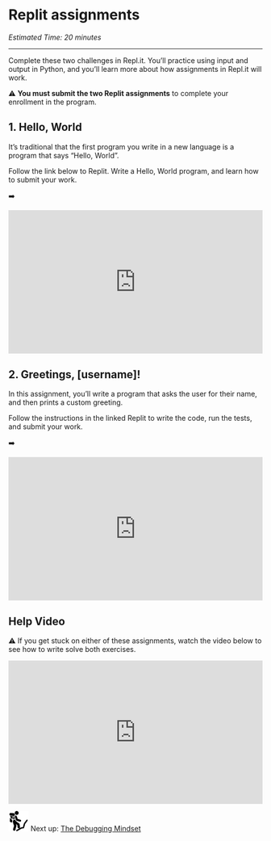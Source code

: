 # Replit assignments

*Estimated Time: 20 minutes*

---

Complete these two challenges in Repl.it. You’ll practice using input and output in Python, and you’ll learn more about how assignments in Repl.it will work.

<aside>


⚠️ **You must submit the two Replit assignments** to complete your enrollment in the program.

</aside>

## 1. Hello, World

It’s traditional that the first program you write in a new language is a program that says “Hello, World”. 

Follow the link below to Replit. Write a Hello, World program, and learn how to submit your work.

<aside>


➡️ <div style="position: relative; padding-bottom: 56.25%; height: 0;"><iframe src="https://replit.com/team/fpwp4-week0/hello-world" frameborder="0" webkitallowfullscreen mozallowfullscreen allowfullscreen style="position: absolute; top: 0; left: 0; width: 100%; height: 100%;"></iframe></div>

</aside>

## 2. Greetings, [username]!

In this assignment, you’ll write a program that asks the user for their name, and then prints a custom greeting.

Follow the instructions in the linked Replit to write the code, run the tests, and submit your work.

<aside>


➡️ <div style="position: relative; padding-bottom: 56.25%; height: 0;"><iframe src="https://replit.com/team/fpwp4-week0/hello-you" frameborder="0" webkitallowfullscreen mozallowfullscreen allowfullscreen style="position: absolute; top: 0; left: 0; width: 100%; height: 100%;"></iframe></div>

</aside>

## Help Video

<aside>


⚠️ If you get stuck on either of these assignments, watch the video below to see how to write solve both exercises.

</aside>

<div style="position: relative; padding-bottom: 56.25%; height: 0;"><iframe src="https://www.loom.com/embed/890c3284a10049709d5fdc98d820b595" frameborder="0" webkitallowfullscreen mozallowfullscreen allowfullscreen style="position: absolute; top: 0; left: 0; width: 100%; height: 100%;"></iframe></div>

<aside>


<img src="../man-in-hike.png" alt="../man-in-hike.png" width="40px" /> Next up: [The Debugging Mindset](/future-proof-with-python-feb-2022/learning-with-kibo/the-debugging-mindset.md)

</aside>